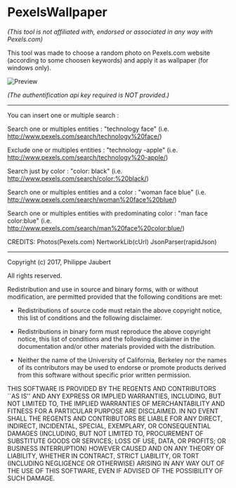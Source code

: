 # PexelsWallpaper
*(This tool is not affiliated with, endorsed or associated in any way with Pexels.com)*

This tool was made to choose a random photo on Pexels.com website (according to some choosen keywords) and apply it as wallpaper (for windows only).

![Preview](http://i.imgur.com/oLSIzBT.gif)

*(The authentification api key required is NOT provided.)*

------------------------------------------------------------------------------

You can insert one or multiple search :

Search one or multiples entities :                              "technology face"          (i.e. http://www.pexels.com/search/technology%20face/)

Exclude one or multiples entities :                             "technology -apple"        (i.e. http://www.pexels.com/search/technology%20-apple/)

Search just by color :                                          "color: black"             (i.e. http://www.pexels.com/search/color:%20black/)

Search one or multiples entities and a color :                  "woman face blue"           (i.e. http://www.pexels.com/search/woman%20face%20blue/)

Search one or multiples entities with predominating color :     "man face color:blue"     (i.e. http://www.pexels.com/search/man%20face%20color:blue/)
 
CREDITS: Photos(Pexels.com) NertworkLib(cUrl) JsonParser(rapidJson)

------------------------------------------------------------------------------

Copyright (c) 2017, Philippe Jaubert

All rights reserved.

Redistribution and use in source and binary forms, with or without
modification, are permitted provided that the following conditions are met:

* Redistributions of source code must retain the above copyright
  notice, this list of conditions and the following disclaimer.
  
* Redistributions in binary form must reproduce the above copyright
  notice, this list of conditions and the following disclaimer in the
  documentation and/or other materials provided with the distribution.
  
* Neither the name of the University of California, Berkeley nor the
  names of its contributors may be used to endorse or promote products
  derived from this software without specific prior written permission.

THIS SOFTWARE IS PROVIDED BY THE REGENTS AND CONTRIBUTORS ``AS IS'' AND ANY
EXPRESS OR IMPLIED WARRANTIES, INCLUDING, BUT NOT LIMITED TO, THE IMPLIED
WARRANTIES OF MERCHANTABILITY AND FITNESS FOR A PARTICULAR PURPOSE ARE
DISCLAIMED. IN NO EVENT SHALL THE REGENTS AND CONTRIBUTORS BE LIABLE FOR ANY
DIRECT, INDIRECT, INCIDENTAL, SPECIAL, EXEMPLARY, OR CONSEQUENTIAL DAMAGES
(INCLUDING, BUT NOT LIMITED TO, PROCUREMENT OF SUBSTITUTE GOODS OR SERVICES;
LOSS OF USE, DATA, OR PROFITS; OR BUSINESS INTERRUPTION) HOWEVER CAUSED AND
ON ANY THEORY OF LIABILITY, WHETHER IN CONTRACT, STRICT LIABILITY, OR TORT
(INCLUDING NEGLIGENCE OR OTHERWISE) ARISING IN ANY WAY OUT OF THE USE OF THIS
SOFTWARE, EVEN IF ADVISED OF THE POSSIBILITY OF SUCH DAMAGE.
